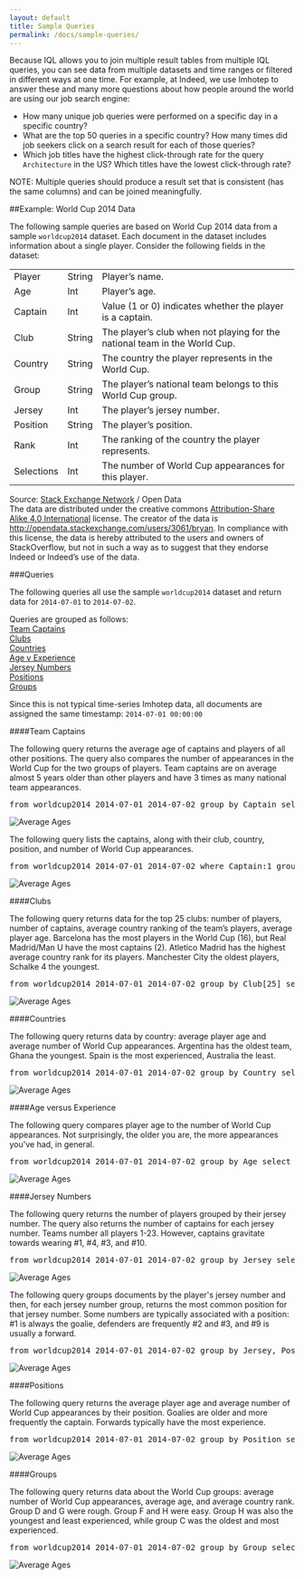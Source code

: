 ```yaml
---
layout: default
title: Sample Queries
permalink: /docs/sample-queries/
---
```


Because IQL allows you to join multiple result tables from multiple IQL queries, you can see data from multiple datasets and time ranges or filtered in different ways at one time. For example, at Indeed, we use Imhotep to answer these and many more questions about how people around the world are using our job search engine:

- How many unique job queries were performed on a specific day in a specific country?
- What are the top 50 queries in a specific country? How many times did job seekers click on a search result for each of those queries?
- Which job titles have the highest click-through rate for the query `Architecture` in the US? Which titles have the lowest click-through rate?

NOTE: Multiple queries should produce a result set that is consistent (has the same columns) and can be joined meaningfully.

##Example: World Cup 2014 Data

The following sample queries are based on World Cup 2014 data from a sample `worldcup2014` dataset. Each document in the dataset includes information about a single player. Consider the following fields in the dataset:

| | | |
| ----- | ------ | ------- |
| Player | String | Player’s name.
| Age | Int | Player’s age.
| Captain | Int | Value (1 or 0) indicates whether the player is a captain.
| Club | String | The player’s club when not playing for the national team in the World Cup.
| Country | String | The country the player represents in the World Cup.
| Group | String | The player’s national team belongs to this World Cup group.
| Jersey | Int | The player’s jersey number.
| Position | String | The player’s position.
| Rank | Int | The ranking of the country the player represents.
| Selections | Int | The number of World Cup appearances for this player.

Source: [Stack Exchange Network](http://opendata.stackexchange.com/questions/1791/any-open-data-sets-for-the-football-world-cup-in-brazil-2014) / Open Data<br>
The data are distributed under the creative commons [Attribution-Share Alike 4.0 International](http://creativecommons.org/licenses/by-sa/4.0/) license. The creator of the data is http://opendata.stackexchange.com/users/3061/bryan. In compliance with this license, the data is hereby attributed to the users and owners of StackOverflow, but not in such a way as to suggest that they endorse Indeed or Indeed’s use of the data.

###Queries

The following queries all use the sample `worldcup2014` dataset and return data for `2014-07-01` to `2014-07-02`. 

Queries are grouped as follows:<br>
[Team Captains](#captains)<br>
[Clubs](#clubs)<br>
[Countries](#countries)<br>
[Age v Experience](#age-experience)<br>
[Jersey Numbers](#jersey)<br>
[Positions](#positions)<br>
[Groups](#groups)<br>

Since this is not typical time-series Imhotep data, all documents are assigned the same timestamp: `2014-07-01 00:00:00`

####<a name="captains"></a>Team Captains 

The following query returns the average age of captains and players of all other positions. The query also compares the number of appearances in the World Cup for the two groups of players. Team captains are on average almost 5 years older than other players and have 3 times as many national team appearances.

<pre>from worldcup2014 2014-07-01 2014-07-02 group by Captain select Age/count(), Selections/count()</pre>

![Average Ages](http://indeedeng.github.io/imhotep/images/team_captains_1.jpeg?raw=true)

The following query lists the captains, along with their club, country, position, and number of World Cup appearances.

<pre>from worldcup2014 2014-07-01 2014-07-02 where Captain:1 group by Player, Country[], Club[], Position[] select Selections</pre>

![Average Ages](http://indeedeng.github.io/imhotep/images/team_captains_2.jpeg?raw=true)

####<a name="clubs"></a>Clubs

The following query returns data for the top 25 clubs: number of players, number of captains, average country ranking of the team’s players, average player age. Barcelona has the most players in the World Cup (16), but Real Madrid/Man U have the most captains (2). Atletico Madrid has the highest average country rank for its players. Manchester City the oldest players, Schalke 4 the youngest.

<pre>from worldcup2014 2014-07-01 2014-07-02 group by Club[25] select count(), Captain, Rank/count(), Age/count()</pre>

![Average Ages](http://indeedeng.github.io/imhotep/images/clubs.jpeg?raw=true)

####<a name="countries"></a>Countries

The following query returns data by country: average player age and average number of World Cup appearances. Argentina has the oldest team, Ghana the youngest. Spain is the most experienced, Australia the least.

<pre>from worldcup2014 2014-07-01 2014-07-02 group by Country select Age/count(), Selections/count()</pre>

![Average Ages](http://indeedeng.github.io/imhotep/images/countries.jpeg?raw=true)

####<a name="age-experience"></a>Age versus Experience

The following query compares player age to the number of World Cup appearances. Not surprisingly, the older you are, the more appearances you've had, in general.

<pre>from worldcup2014 2014-07-01 2014-07-02 group by Age select Selections/count()</pre>

![Average Ages](http://indeedeng.github.io/imhotep/images/age_vs_experience.jpeg?raw=true)

####<a name="jersey"></a>Jersey Numbers

The following query returns the number of players grouped by their jersey number. The query also returns the number of captains for each jersey number. Teams number all players 1-23. However, captains gravitate towards wearing #1, #4, #3, and #10.

<pre>from worldcup2014 2014-07-01 2014-07-02 group by Jersey select count(), Captain</pre>

![Average Ages](http://indeedeng.github.io/imhotep/images/jersey_number_1.jpeg?raw=true)

The following query groups documents by the player's jersey number and then, for each jersey number group, returns the most common position for that jersey number. Some numbers are typically associated with a position: #1 is always the goalie, defenders are frequently #2 and #3, and #9 is usually a forward.

<pre>from worldcup2014 2014-07-01 2014-07-02 group by Jersey, Position[1]</pre>

![Average Ages](http://indeedeng.github.io/imhotep/images/jersey_number_2.jpeg?raw=true)

####<a name="positions"></a>Positions

The following query returns the average player age and average number of World Cup appearances by their position. Goalies are older and more frequently the captain. Forwards typically have the most experience.

<pre>from worldcup2014 2014-07-01 2014-07-02 group by Position select count(),100*Captain/count(), Age/count(), Selections/count()</pre>

![Average Ages](http://indeedeng.github.io/imhotep/images/positions.jpeg?raw=true)

####<a name="groups"></a>Groups

The following query returns data about the World Cup groups: average number of World Cup appearances, average age, and average country rank. Group D and G were rough. Group F and H were easy. Group H was also the youngest and least experienced, while group C was the oldest and most experienced.

<pre>from worldcup2014 2014-07-01 2014-07-02 group by Group select Selections/count(), Age/count(), Rank/count()</pre>

![Average Ages](http://indeedeng.github.io/imhotep/images/groups.jpeg?raw=true)